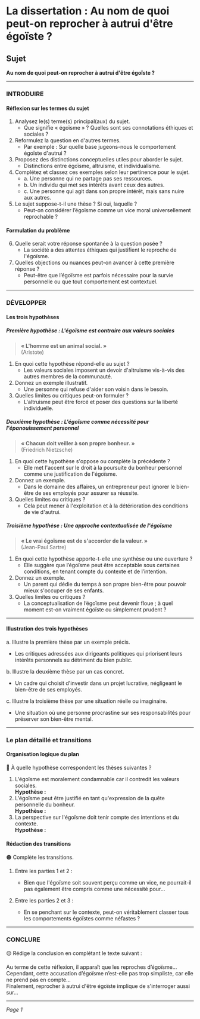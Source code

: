 # La dissertation : Au nom de quoi peut-on reprocher à autrui d'être égoïste ?

## Sujet
**Au nom de quoi peut-on reprocher à autrui d'être égoïste ?**

---

### INTRODUIRE

#### Réflexion sur les termes du sujet

1. Analysez le(s) terme(s) principal(aux) du sujet.  
   - Que signifie « égoïsme » ? Quelles sont ses connotations éthiques et sociales ?
2. Reformulez la question en d'autres termes.  
   - Par exemple : Sur quelle base jugeons-nous le comportement égoïste d'autrui ?
3. Proposez des distinctions conceptuelles utiles pour aborder le sujet.  
   - Distinctions entre égoïsme, altruisme, et individualisme.
4. Complétez et classez ces exemples selon leur pertinence pour le sujet.  
   - a. Une personne qui ne partage pas ses ressources.  
   - b. Un individu qui met ses intérêts avant ceux des autres.  
   - c. Une personne qui agit dans son propre intérêt, mais sans nuire aux autres.  
5. Le sujet suppose-t-il une thèse ? Si oui, laquelle ?  
   - Peut-on considérer l’égoïsme comme un vice moral universellement reprochable ?

#### Formulation du problème

6. Quelle serait votre réponse spontanée à la question posée ?  
   - La société a des attentes éthiques qui justifient le reproche de l'égoïsme.
7. Quelles objections ou nuances peut-on avancer à cette première réponse ?  
   - Peut-être que l’égoïsme est parfois nécessaire pour la survie personnelle ou que tout comportement est contextuel.

---

### DÉVELOPPER

#### Les trois hypothèses

##### Première hypothèse : L'égoïsme est contraire aux valeurs sociales

> **« L'homme est un animal social. »**  
> (Aristote)

1. En quoi cette hypothèse répond-elle au sujet ?  
   - Les valeurs sociales imposent un devoir d'altruisme vis-à-vis des autres membres de la communauté.
2. Donnez un exemple illustratif.  
   - Une personne qui refuse d'aider son voisin dans le besoin.
3. Quelles limites ou critiques peut-on formuler ?  
   - L'altruisme peut être forcé et poser des questions sur la liberté individuelle.

##### Deuxième hypothèse : L'égoïsme comme nécessité pour l'épanouissement personnel

> **« Chacun doit veiller à son propre bonheur. »**  
> (Friedrich Nietzsche)

1. En quoi cette hypothèse s'oppose ou complète la précédente ?  
   - Elle met l'accent sur le droit à la poursuite du bonheur personnel comme une justification de l'égoïsme.
2. Donnez un exemple.  
   - Dans le domaine des affaires, un entrepreneur peut ignorer le bien-être de ses employés pour assurer sa réussite.
3. Quelles limites ou critiques ?  
   - Cela peut mener à l'exploitation et à la détérioration des conditions de vie d'autrui.

##### Troisième hypothèse : Une approche contextualisée de l'égoïsme

> **« Le vrai égoïsme est de s'accorder de la valeur. »**  
> (Jean-Paul Sartre)

1. En quoi cette hypothèse apporte-t-elle une synthèse ou une ouverture ?  
   - Elle suggère que l’égoïsme peut être acceptable sous certaines conditions, en tenant compte du contexte et de l’intention.
2. Donnez un exemple.  
   - Un parent qui dédie du temps à son propre bien-être pour pouvoir mieux s'occuper de ses enfants.
3. Quelles limites ou critiques ?  
   - La conceptualisation de l’égoïsme peut devenir floue ; à quel moment est-on vraiment égoïste ou simplement prudent ?

---

#### Illustration des trois hypothèses

a. Illustre la première thèse par un exemple précis.  
   - Les critiques adressées aux dirigeants politiques qui priorisent leurs intérêts personnels au détriment du bien public.

b. Illustre la deuxième thèse par un cas concret.  
   - Un cadre qui choisit d'investir dans un projet lucrative, négligeant le bien-être de ses employés.

c. Illustre la troisième thèse par une situation réelle ou imaginaire.  
   - Une situation où une personne procrastine sur ses responsabilités pour préserver son bien-être mental.

---

### Le plan détaillé et transitions

#### Organisation logique du plan

🔴 À quelle hypothèse correspondent les thèses suivantes ?

1. L'égoïsme est moralement condamnable car il contredit les valeurs sociales.  
   **Hypothèse :** 
2. L'égoïsme peut être justifié en tant qu'expression de la quête personnelle du bonheur.  
   **Hypothèse :** 
3. La perspective sur l'égoïsme doit tenir compte des intentions et du contexte.  
   **Hypothèse :** 

#### Rédaction des transitions

🟠 Complète les transitions.

1. Entre les parties 1 et 2 :  
   - Bien que l'égoïsme soit souvent perçu comme un vice, ne pourrait-il pas également être compris comme une nécessité pour…
   
2. Entre les parties 2 et 3 :  
   - En se penchant sur le contexte, peut-on véritablement classer tous les comportements égoïstes comme néfastes ?

---

### CONCLURE

🟡 Rédige la conclusion en complétant le texte suivant :

Au terme de cette réflexion, il apparaît que les reproches d’égoïsme…  
Cependant, cette accusation d’égoïsme n’est-elle pas trop simpliste, car elle ne prend pas en compte…  
Finalement, reprocher à autrui d'être égoïste implique de s'interroger aussi sur… 

--- 

*Page 1*